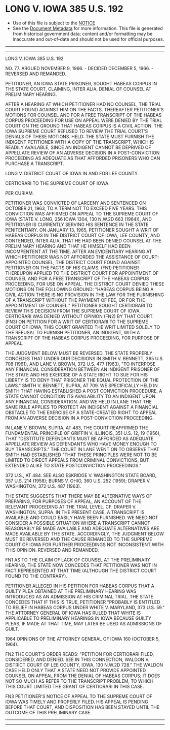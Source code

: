---
---

# LONG V. IOWA 385 U.S. 192

* Use of this file is subject to the [NOTICE](https://github.com/publicdocs/notice/blob/master/NOTICE)
* See the [Document Metadata](../../../) for more information.
  This file is generated from historical government data; content and/or formatting may be inaccurate and out-of-date and should not be used for official purposes.

----------
----------

LONG V. IOWA 385 U.S. 192

NO. 77.  ARGUED NOVEMBER 9, 1966.  - DECIDED DECEMBER 5, 1966.  - REVERSED AND REMANDED.

PETITIONER, AN IOWA STATE PRISONER, SOUGHT HABEAS CORPUS IN THE STATE COURT, CLAIMING, INTER ALIA, DENIAL OF COUNSEL AT PRELIMINARY HEARING.

AFTER A HEARING AT WHICH PETITIONER HAD NO COUNSEL, THE TRIAL COURT FOUND AGAINST HIM ON THE FACTS.  THEREAFTER PETITIONER'S MOTIONS FOR COUNSEL AND FOR A FREE TRANSCRIPT OF THE HABEAS CORPUS PROCEEDING FOR USE ON APPEAL WERE DENIED BY THE TRIAL COURT ON THE GROUND THAT HABEAS CORPUS IS A CIVIL ACTION.  THE IOWA SUPREME COURT REFUSED TO REVIEW THE TRIAL COURT'S DENIALS OF THESE MOTIONS.  HELD:  THE STATE MUST FURNISH THE INDIGENT PETITIONER WITH A COPY OF THE TRANSCRIPT, WHICH IS READILY AVAILABLE, SINCE AN INDIGENT CANNOT BE DEPRIVED OF APPELLATE REVIEW OF AN ADVERSE DECISION IN A POST-CONVICTION PROCEEDING AS ADEQUATE AS THAT AFFORDED PRISONERS WHO CAN PURCHASE A TRANSCRIPT.

LONG V. DISTRICT COURT OF IOWA IN AND FOR LEE COUNTY.

CERTIORARI TO THE SUPREME COURT OF IOWA.

PER CURIAM.

PETITIONER WAS CONVICTED OF LARCENY AND SENTENCED ON OCTOBER 21, 1963, TO A TERM NOT TO EXCEED FIVE YEARS.  THIS CONVICTION WAS AFFIRMED ON APPEAL TO THE SUPREME COURT OF IOWA (STATE V. LONG, 256 IOWA 1304, 130 N.W.2D 663 (1964)), AND PETITIONER IS CURRENTLY SERVING HIS SENTENCE IN THE STATE PENITENTIARY.  ON JANUARY 13, 1965, PETITIONER SOUGHT A WRIT OF HABEAS CORPUS IN THE DISTRICT COURT OF IOWA, LEE COUNTY, AND CONTENDED, INTER ALIA, THAT HE HAD BEEN DENIED COUNSEL AT THE PRELIMINARY HEARING AND THAT HE HIMSELF HAD BEEN INCOMPENTENT AT THE TIME.  AFTER AN EVIDENTIARY HEARING AT WHICH PETITIONER WAS NOT AFFORDED THE ASSISTANCE OF COURT-APPOINTED COUNSEL, THE DISTRICT COURT FOUND AGAINST PETITIONER ON THE FACTS OF HIS CLAIMS.  (FN1)  PETITIONER THEREUPON APPLIED TO THE DISTRICT COURT FOR APPOINTMENT OF COUNSEL AND FOR A FREE TRANSCRIPT OF THE HABEAS CORPUS PROCEEDING, FOR USE ON APPEAL.  THE DISTRICT COURT DENIED THESE MOTIONS ON THE FOLLOWING GROUND:  "HABEAS CORPUS BEING A CIVIL ACTION THERE IS NO PROVISION IN THE LAW FOR THE FURNISHING OF A TRANSCRIPT WITHOUT THE PAYMENT OF FEE, OR FOR THE APPOINTMENT OF COUNSEL."  PETITIONER SOUGHT CERTIORARI TO REVIEW THIS DECISION FROM THE SUPREME COURT OF IOWA.  CERTIORARI WAS DENIED WITHOUT OPINION  (FN2)  BY THAT COURT.  (FN3)  ON PETITION FOR A WRIT OF CERTIORARI TO THE SUPREME COURT OF IOWA, THIS COURT GRANTED THE WRIT LIMITED SOLELY TO THE REFUSAL TO FURNISH PETITIONER, AN INDIGENT, WITH A TRANSCRIPT OF THE HABEAS CORPUS PROCEEDING, FOR PURPOSE OF APPEAL.

THE JUDGMENT BELOW MUST BE REVERSED.  THE STATE PROPERLY CONCEDES THAT UNDER OUR DECISIONS IN SMITH V. BENNETT, 365 U.S. 708 (1961), AND LANE V. BROWN, 372 U.S. 477 (1963), "TO INTERPOSE ANY FINANCIAL CONSIDERATION BETWEEN AN INDIGENT PRISONER OF THE STATE AND HIS EXERCISE OF A STATE RIGHT TO SUE FOR HIS LIBERTY IS TO DENY THAT PRISONER THE EQUAL PROTECTION OF THE LAWS."  SMITH V. BENNETT, SUPRA, AT 709.  WE SPECIFICALLY HELD IN SMITH THAT HAVING ESTABLISHED A POST CONVICTION PROCEDURE, A STATE CANNOT CONDITION ITS AVAILABILITY TO AN INDIGENT UPON ANY FINANCIAL CONSIDERATION.  AND WE HELD IN LANE THAT THE SAME RULE APPLIES TO PROTECT AN INDIGENT AGAINST A FINANCIAL OBSTACLE TO THE EXERCISE OF A STATE-CREATED RIGHT TO APPEAL FROM AN ADVERSE DECISION IN A POST-CONVICTION PROCEEDING.

IN LANE V. BROWN, SUPRA, AT 483, THE COURT REAFFIRMED THE FUNDAMENTAL PRINCIPLE OF GRIFFIN V. ILLINOIS, 351 U.S. 12, 19 (1956), THAT "DESTITUTE DEFENDANTS MUST BE AFFORDED AS ADEQUATE APPELLATE REVIEW AS DEFENDANTS WHO HAVE MONEY ENOUGH TO BUY TRANSCRIPTS."  THE COURT IN LANE WENT ON TO OBSERVE THAT SMITH HAD ESTABLISHED "THAT THESE PRINCIPLES WERE NOT TO BE LIMITED TO DIRECT APPEALS FROM CRIMINAL CONVICTIONS, BUT EXTENDED ALIKE TO STATE POSTCONVICTION PROCEEDINGS."

372 U.S., AT 484.  SEE ALSO ESKRIDGE V. WASHINGTON STATE BOARD, 357 U.S. 214 (1958); BURNS V. OHIO, 360 U.S. 252 (1959); DRAPER V. WASHINGTON, 372 U.S. 487 (1963).

THE STATE SUGGESTS THAT THERE MAY BE ALTERNATIVE WAYS OF PREPARING, FOR PURPOSES OF APPEAL, AN ACCOUNT OF THE RELEVANT PROCEEDING AT THE TRIAL LEVEL.  CF. DRAPER V. WASHINGTON, SUPRA.  IN THE PRESENT CASE, A TRANSCRIPT IS AVAILABLE AND COULD EASILY HAVE BEEN FURNISHED.  WE NEED NOT CONSIDER A POSSIBLE SITUATION WHERE A TRANSCRIPT CANNOT REASONABLY BE MADE AVAILABLE AND ADEQUATE ALTERNATIVES ARE MADE AVAILABLE BY THE STATE.  ACCORDINGLY, THE JUDGMENT BELOW MUST BE REVERSED AND THE CAUSE REMANDED TO THE SUPREME COURT OF IOWA FOR FURTHER PROCEEDINGS NOT INCONSISTENT WITH THIS OPINION.  REVERSED AND REMANDED.

FN1  AS TO THE CLAIM OF LACK OF COUNSEL AT THE PRELIMINARY HEARING, THE STATE NOW CONCEDES THAT PETITIONER WAS NOT IN FACT REPRESENTED AT THAT TIME (ALTHOUGH THE DISTRICT COURT FOUND TO THE CONTRARY).

PETITIONER ALLEGED IN HIS PETITION FOR HABEAS CORPUS THAT A GUILTY PLEA OBTAINED AT THE PRELIMINARY HEARING WAS INTRODUCED AS AN ADMISSION AT HIS CRIMINAL TRIAL.  THE STATE CONCEDES THAT IF THIS IS TRUE, PETITIONER "PROBABLY IS ENTITLED TO RELIEF IN HABEAS CORPUS UNDER WHITE V. MARYLAND, 373 U.S. 59."  THE ATTORNEY GENERAL OF IOWA HAS RULED THAT WHITE IS APPLICABLE TO PRELIMINARY HEARINGS IN IOWA BECAUSE GUILTY PLEAS, IF MADE AT THAT TIME, MAY LATER BE USED AS ADMISSIONS OF GUILT.

1964 OPINIONS OF THE ATTORNEY GENERAL OF IOWA 160 (OCTOBER 5, 1964).

FN2  THE COURT'S ORDER READS:  "PETITION FOR CERTIORARI FILED, CONSIDERED, AND DENIED.  SEE IN THIS CONNECTION, WALDON V. DISTRICT COURT OF LEE COUNTY, IOWA, 130 N.W.2D 728."  THE WALDON CASE HELD ONLY THAT A STATE NEED NOT PROVIDE APPOINTED COUNSEL ON APPEAL FROM THE DENIAL OF HABEAS CORPUS; IT DOES NOT SO MUCH AS REFER TO THE TRANSCRIPT PROBLEM, TO WHICH THIS COURT LIMITED THE GRANT OF CERTIORARI IN THIS CASE.

FN3  PETITIONER'S NOTICE OF APPEAL TO THE SUPREME COURT OF IOWA WAS TIMELY AND PROPERLY FILED.  HIS APPEAL IS PENDING BEFORE THAT COURT, AND DISPOSITION HAS BEEN STAYED UNTIL THE OUTCOME OF THIS PRELIMINARY CASE.


----------
----------

